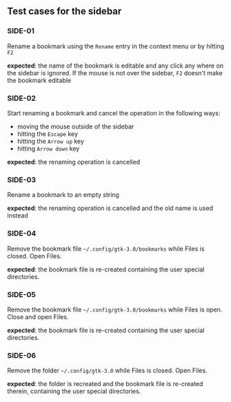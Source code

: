 ## Test cases for the sidebar

### SIDE-01

Rename a bookmark using the `Rename` entry in the context menu or by hitting `F2`

**expected**: the name of the bookmark is editable and any click any where on the sidebar is ignored. 
If the mouse is not over the sidebar,  `F2` doesn't make the bookmark editable

### SIDE-02

Start renaming a bookmark and cancel the operation in the following ways: 
   - moving the mouse outside of the sidebar
   - hitting the `Escape` key 
   - hitting the `Arrow up` key
   - hitting `Arrow down` key
   
**expected**: the renaming operation is cancelled 

### SIDE-03
Rename a bookmark to an empty string

**expected**: the renaming operation is cancelled and the old name is used instead

### SIDE-04
Remove the bookmark file `~/.config/gtk-3.0/bookmarks` while Files is closed.  Open Files.

**expected**: the bookmark file is re-created containing the user special directories.

### SIDE-05
Remove the bookmark file `~/.config/gtk-3.0/bookmarks` while Files is open.  Close and open Files.

**expected**: the bookmark file is re-created containing the user special directories.

### SIDE-06
Remove the folder `~/.config/gtk-3.0` while Files is closed.  Open Files.

**expected**: the folder is recreated and the bookmark file is re-created therein, containing the user special directories.
